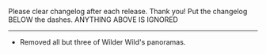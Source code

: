 Please clear changelog after each release.
Thank you!
Put the changelog BELOW the dashes. ANYTHING ABOVE IS IGNORED

-----------------
- Removed all but three of Wilder Wild's panoramas.
